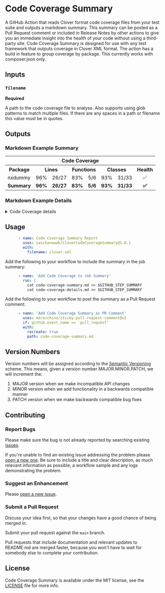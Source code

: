 # Code Coverage Summary

A GitHub Action that reads Clover format code coverage files from your test
suite and outputs a markdown summary. This summary can be posted as a Pull
Request comment or included in Release Notes by other actions to give you an
immediate insight into the health of your code without using a third-party site.
Code Coverage Summary is designed for use with any test framework that outputs
coverage in Clover XML format.
The action has a build in feature to group coverage by package. This currently
works with composer.json only.

## Inputs

### `filename`
**Required**

A path to the code coverage file to analyse. Also supports using glob patterns to match multiple files. If there are any spaces in a path or filename this value must be in quotes.


## Outputs


### Markdown Example Summary

<table>
      <tr>
        <th colspan="8">Code Coverage
      <tr>
        <th colspan="1">Package
        <th colspan="2">Lines
        <th colspan="2">Functions
        <th colspan="2">Classes
        <th colspan="1">Health
      <tr>
  <td>nxdummy
  <td align="center">96%
  <td align="right">26/27
  <td align="center">83%
  <td align="right">5/6
  <td align="center">93%
  <td align="right">31/33
  <td align="center">✅
      <tr>
  <td><strong>Summary
  <td align="center"><strong>96%
  <td align="right"><strong>26/27
  <td align="center"><strong>83%
  <td align="right"><strong>5/6
  <td align="center"><strong>93%
  <td align="right"><strong>31/33
  <td align="center"><strong>✅
      </table>

### Markdown Example Details

<details>
          <summary>Code Coverage details</summary>
          <table>
            <tr>
              <th colspan="8">Code Coverage
            <tr>
              <th colspan="1">Class
              <th colspan="2">Lines
              <th colspan="2">Functions
              <th colspan="2">Classes
              <th colspan="1">Health
            <tr>
              <td colspan="8"><strong>nxdummy
              <tr>
  <td>Netlogix\Nxdummy\Exception\OptionNotFoundException
  <td align="center">NaN%
  <td align="right">0/0
  <td align="center">NaN%
  <td align="right">0/0
  <td align="center">NaN%
  <td align="right">0/0
  <td align="center">❌
<tr>
  <td>Netlogix\Nxdummy\Options\MiddlewareOptions
  <td align="center">90%
  <td align="right">10/11
  <td align="center">66%
  <td align="right">2/3
  <td align="center">85%
  <td align="right">12/14
  <td align="center">✅
<tr>
  <td>Netlogix\Nxdummy\Utility\UriUtility
  <td align="center">100%
  <td align="right">16/16
  <td align="center">100%
  <td align="right">3/3
  <td align="center">100%
  <td align="right">19/19
  <td align="center">🚀
            <tr>
  <td><strong>Summary
  <td align="center"><strong>96%
  <td align="right"><strong>26/27
  <td align="center"><strong>83%
  <td align="right"><strong>5/6
  <td align="center"><strong>93%
  <td align="right"><strong>31/33
  <td align="center"><strong>✅
          </table>
        </details>

## Usage

```yaml
      - name: Code Coverage Summary Report
        uses: saschanowak/CloverCodeCoverageSummary@1.0.1
        with:
          filename: clover.xml
```

Add the following to your workflow to include the summary in the job summary:
```yaml
      - name: 'Add Code Coverage to Job Summary'
        run: |
          cat code-coverage-summary.md >> $GITHUB_STEP_SUMMARY
          cat code-coverage-details.md >> $GITHUB_STEP_SUMMARY
```

Add the following to your workflow to post the summary as a Pull Request comment:
```yaml
      - name: 'Add Code Coverage Summary as PR Comment'
        uses: marocchino/sticky-pull-request-comment@v2
        if: github.event_name == 'pull_request'
        with:
          recreate: true
          path: code-coverage-summary.md
```

## Version Numbers

Version numbers will be assigned according to the [Semantic Versioning](https://semver.org/) scheme.
This means, given a version number MAJOR.MINOR.PATCH, we will increment the:

1. MAJOR version when we make incompatible API changes
2. MINOR version when we add functionality in a backwards compatible manner
3. PATCH version when we make backwards compatible bug fixes


## Contributing

### Report Bugs

Please make sure the bug is not already reported by searching existing [issues].

If you're unable to find an existing issue addressing the problem please [open a new one][new-issue]. Be sure to include a title and clear description, as much relevant information as possible, a workflow sample and any logs demonstrating the problem.


### Suggest an Enhancement

Please [open a new issue][new-issue].


### Submit a Pull Request

Discuss your idea first, so that your changes have a good chance of being merged in.

Submit your pull request against the `main` branch.

Pull requests that include documentation and relevant updates to README.md are merged faster, because you won't have to wait for somebody else to complete your contribution.


## License

Code Coverage Summary is available under the MIT license, see the [LICENSE](LICENSE) file for more info.

[issues]: https://github.com/irongut/CodeCoverageSummary/issues
[new-issue]: https://github.com/irongut/CodeCoverageSummary/issues/new
